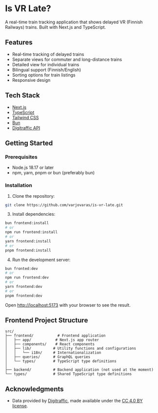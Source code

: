 # Is VR Late?

A real-time train tracking application that shows delayed VR (Finnish Railways) trains. Built with Next.js and TypeScript.

## Features

- Real-time tracking of delayed trains
- Separate views for commuter and long-distance trains
- Detailed view for individual trains
- Bilingual support (Finnish/English)
- Sorting options for train listings
- Responsive design

## Tech Stack

- [Next.js](https://nextjs.org/)
- [TypeScript](https://www.typescriptlang.org/)
- [Tailwind CSS](https://tailwindcss.com/)
- [Bun](https://bun.sh/)
- [Digitraffic API](https://www.digitraffic.fi/rautatieliikenne/)

## Getting Started

### Prerequisites

- Node.js 18.17 or later
- npm, yarn, pnpm or bun (preferably bun)

### Installation

1. Clone the repository:
```bash
git clone https://github.com/varjovaras/is-vr-late.git
```

3. Install dependencies:
```bash
bun frontend:install
# or
npm run frontend:install
# or
yarn frontend:install
# or
pnpm frontend:install
```

4. Run the development server:
```bash
bun fronted:dev
# or
npm run frontend:dev
# or
yarn frontend:dev
# or
pnpm frontend:dev
```

Open [http://localhost:5173](http://localhost:5173) with your browser to see the result.

## Frontend Project Structure

```
src/
├── frontend/           # Frontend application
│   ├── app/           # Next.js app router
│   ├── components/    # React components
│   ├── lib/          # Utility functions and configurations
│   │   └── i18n/     # Internationalization
│   ├── queries/      # GraphQL queries
│   └── types/        # TypeScript type definitions
│
├── backend/          # Backend application (not used at the moment)
└── types/            # Shared TypeScript type definitions
```


## Acknowledgments

- Data provided by [Digitraffic](https://www.digitraffic.fi/), made available under the [CC 4.0 BY license](https://creativecommons.org/licenses/by/4.0/).
